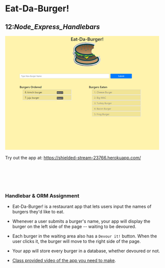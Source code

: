 # Eat-Da-Burger!


##  12:_Node_Express_Handlebars_
<img src="burgersamplepic.png" alt="Finished Index" width="500px"/>

Try out the app at: https://shielded-stream-23766.herokuapp.com/

<br/><br/><br/><br/>
### Handlebar  &  ORM Assignment
* Eat-Da-Burger! is a restaurant app that lets users input the names of burgers they'd like to eat.

* Whenever a user submits a burger's name, your app will display the burger on the left side of the page -- waiting to be devoured.

* Each burger in the waiting area also has a `Devour it!` button. When the user clicks it, the burger will move to the right side of the page.

* Your app will store every burger in a database, whether devoured or not.

* [Class provided video of the app you need to make](https://youtu.be/msvdn95x9OM).